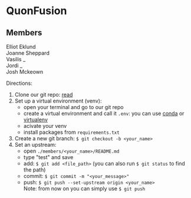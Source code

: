 # QuonFusion

## Members 
 Elliot Eklund<br/>
 Joanne Sheppard<br/>
 Vasilis _ <br/>
 Jordi _ <br/>
 Josh Mckeown

Directions:

1. Clone our git repo: [read](https://docs.github.com/en/github/creating-cloning-and-archiving-repositories/cloning-a-repository)
2. Set up a virtual environment (venv):
    - open your terminal and go to our git repo
    - create a virtual environment and call it ```.env```: you can use [conda](https://conda.io/projects/conda/en/latest/user-guide/tasks/manage-environments.html#activating-an-environment) or [virtualenv](https://packaging.python.org/guides/installing-using-pip-and-virtual-environments/) 
    - acivate your venv
    - install packages from ```requirements.txt``` 
3. Create a new git branch: ```$ git checkout -b <your_name>```
4. Set an upstream: 
    - open ```./members/<your_name>/README.md```
    - type "test" and save
    - add: ```$ git add <file_path>``` (you can also run ```$ git status``` to find the path)
    - commit: ```$ git commit -m "<your_message>"```
    - push: ```$ git push --set-upstream origin <your_name>```<br>
    Note: from now on you can simply use ```$ git push```
 
